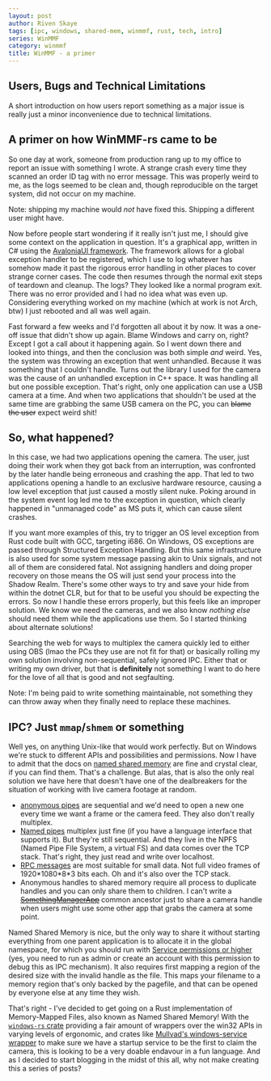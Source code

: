 ```yaml
---
layout: post
author: Riven Skaye
tags: [ipc, windows, shared-mem, winmmf, rust, tech, intro]
series: WinMMF
category: winmmf
title: WinMMF - a primer
---
```

## Users, Bugs and Technical Limitations

A short introduction on how users report something as a major issue is really just a minor inconvenience due to technical limitations.

## A primer on how WinMMF-rs came to be

So one day at work, someone from production rang up to my office to report an issue with something I wrote. A strange crash every time they scanned an order ID tag with no error message. This was properly weird to me, as the logs seemed to be clean and, though reproducible on the target system, did not occur on my machine.

Note: shipping my machine would _not_ have fixed this. Shipping a different user might have.

Now before people start wondering if it really isn't just me, I should give some context on the application in question. It's a graphical app, written in C# using the [AvaloniaUI framework](https://avaloniaui.net/). The framework allows for a global exception handler to be registered, which I use to log whatever has somehow made it past the rigorous error handling in other places to cover strange corner cases. The code then resumes through the normal exit steps of teardown and cleanup. The logs? They looked like a normal program exit. There was no error provided and I had no idea what was even up. Considering everything worked on my machine (which at work is not Arch, btw) I just rebooted and all was well again.

Fast forward a few weeks and I'd forgotten all about it by now. It was a one-off issue that didn't show up again. Blame Windows and carry on, right? Except I got a call about it happening again. So I went down there and looked into things, and then the conclusion was both simple _and_ weird. Yes, the system was throwing an exception that went unhandled. Because it was something that I couldn't handle. Turns out the library I used for the camera was the cause of an unhandled exception in C++ space. It was handling all but one possible exception. That's right, only one application can use a USB camera at a time. And when two applications that shouldn't be used at the same time are grabbing the same USB camera on the PC, you can ~~blame the user~~ expect weird shit!

## So, what happened?

In this case, we had two applications opening the camera. The user, just doing their work when they got back from an interruption, was confronted by the later handle being erroneous and crashing the app. That led to two applications opening a handle to an exclusive hardware resource, causing a low level exception that just caused a mostly silent nuke. Poking around in the system event log led me to the exception in question, which clearly happened in "unmanaged code" as MS puts it, which can cause silent crashes.

If you want more examples of this, try to trigger an OS level exception from Rust code built with GCC, targeting i686. On Windows, OS exceptions are passed through Structured Exception Handling. But this same infrastructure is also used for some system message passing akin to Unix signals, and not all of them are considered fatal. Not assigning handlers and doing proper recovery on those means the OS will just send your process into the Shadow Realm. There's some other ways to try and save your hide from within the dotnet CLR, but for that to be useful you should be expecting the errors. So now I handle these errors properly, but this feels like an improper solution. We know we need the cameras, and we also know _nothing else_ should need them while the applications use them. So I started thinking about alternate solutions!

Searching the web for ways to multiplex the camera quickly led to either using OBS (lmao the PCs they use are not fit for that) or basically rolling my own solution involving non-sequential, safely ignored IPC. Either that or writing my own driver, but that is **definitely** not something I want to do here for the love of all that is good and not segfaulting.

Note: I'm being paid to write something maintainable, not something they can throw away when they finally need to replace these machines.

## IPC? Just `mmap`/`shmem` or something

Well yes, on anything Unix-like that would work perfectly. But on Windows we're stuck to different APIs and possibilities and permissions. Now I have to admit that the docs on [named shared memory](https://learn.microsoft.com/en-us/windows/win32/memory/creating-named-shared-memory) are fine and crystal clear, if you can find them. That's a challenge. But alas, that is also the only real solution we have here that doesn't have one of the dealbreakers for the situation of working with live camera footage at random.

- [anonymous pipes](https://learn.microsoft.com/en-us/windows/win32/ipc/anonymous-pipes) are sequential and we'd need to open a new one every time we want a frame or the camera feed. They also don't really multiplex.
- [Named pipes](https://learn.microsoft.com/en-us/windows/win32/ipc/named-pipes) multiplex just fine (if you have a language interface that supports it). But they're still sequential. And they live in the NPFS (Named Pipe File System, a virtual FS) and data comes over the TCP stack. That's right, they just read and write over localhost.
- [RPC messages](https://learn.microsoft.com/en-us/windows/win32/rpc/how-rpc-works) are most suitable for small data. Not full video frames of 1920\*1080\*8\*3 bits each. Oh and it's also over the TCP stack.
- Anonymous handles to shared memory require all process to duplicate handles and you can only share them to children. I can't write a [~~SomethingManagerApp~~](https://blog.codinghorror.com/i-shall-call-it-somethingmanager/) common ancestor just to share a camera handle when users might use some other app that grabs the camera at some point.

Named Shared Memory is nice, but the only way to share it without starting everything from one parent application is to allocate it in the global namespace, for which you should run with [Service permissions or higher](https://learn.microsoft.com/en-us/windows/win32/secauthz/privilege-constants) (yes, you need to run as admin or create an account with this permission to debug this as IPC mechanism). It also requires first mapping a region of the desired size with the invalid handle as the file. This maps your filename to a memory region that's only backed by the pagefile, and that can be opened by everyone else at any time they wish.

That's right - I've decided to get going on a Rust implementation of Memory-Mapped Files, also known as Named Shared Memory! With the [`windows-rs` crate](https://crates.io/crates/windows) providing a fair amount of wrappers over the win32 APIs in varying levels of ergonomic, and crates like [Mullvad's windows-service wrapper](https://crates.io/crates/windows-service) to make sure we have a startup service to be the first to claim the camera, this is looking to be a very doable endavour in a fun language. And as I decided to start blogging in the midst of this all, why not make creating this a series of posts?
